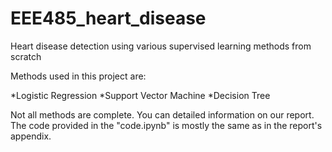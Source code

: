 # EEE485_heart_disease
Heart disease detection using various supervised learning methods from scratch

Methods used in this project are:

*Logistic Regression
*Support Vector Machine
*Decision Tree

Not all methods are complete. You can detailed information on our report. The code provided in the "code.ipynb" is mostly the same as in the report's appendix. 
